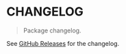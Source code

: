 # CHANGELOG

> Package changelog.

See [GitHub Releases](https://github.com/stdlib-js/array-base-onesnd/releases) for the changelog.